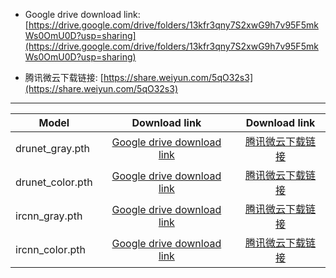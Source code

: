 *  Google drive download link: [https://drive.google.com/drive/folders/13kfr3qny7S2xwG9h7v95F5mkWs0OmU0D?usp=sharing](https://drive.google.com/drive/folders/13kfr3qny7S2xwG9h7v95F5mkWs0OmU0D?usp=sharing)

*  腾讯微云下载链接: [https://share.weiyun.com/5qO32s3](https://share.weiyun.com/5qO32s3)


-----------------


| Model            |                        Download link                         |                    Download link                     |
| ---------------- | :----------------------------------------------------------: | :--------------------------------------------------: |
| drunet_gray.pth  | [Google drive download link](https://drive.google.com/drive/folders/13kfr3qny7S2xwG9h7v95F5mkWs0OmU0D?usp=sharing) | [腾讯微云下载链接](https://share.weiyun.com/5qO32s3) |
| drunet_color.pth | [Google drive download link](https://drive.google.com/drive/folders/13kfr3qny7S2xwG9h7v95F5mkWs0OmU0D?usp=sharing) | [腾讯微云下载链接](https://share.weiyun.com/5qO32s3) |
| ircnn_gray.pth   | [Google drive download link](https://drive.google.com/drive/folders/13kfr3qny7S2xwG9h7v95F5mkWs0OmU0D?usp=sharing) | [腾讯微云下载链接](https://share.weiyun.com/5qO32s3) |
| ircnn_color.pth  | [Google drive download link](https://drive.google.com/drive/folders/13kfr3qny7S2xwG9h7v95F5mkWs0OmU0D?usp=sharing) | [腾讯微云下载链接](https://share.weiyun.com/5qO32s3) |
